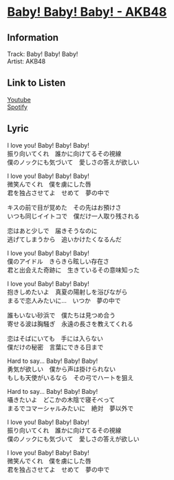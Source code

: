 # [Baby! Baby! Baby! - AKB48](https://j-lyric.net/artist/a04cb7c/l013848.html)  
## Information  
Track: Baby! Baby! Baby!  
Artist: AKB48  
## Link to Listen  
[Youtube](https://www.youtube.com/watch?v=6sTlpjDHB7k)  
[Spotify](https://open.spotify.com/track/0y4L83izz4k54F3F7IFCLt?si=10a5be17bd804b22)  
## Lyric  
I love you! Baby! Baby! Baby!  
振り向いてくれ　誰かに向けてるその視線  
僕のノックにも気づいて　愛しさの答えが欲しい  
  
I love you! Baby! Baby! Baby!  
微笑んでくれ　僕を虜にした唇  
君を独占させてよ　せめて　夢の中で  
  
キスの前で目が覚めた　その先はお預けさ  
いつも同じイイトコで　僕だけ一人取り残される  
  
恋はあと少しで　届きそうなのに  
逃げてしまうから　追いかけたくなるんだ  
  
I love you! Baby! Baby! Baby!  
僕のアイドル　きらきら眩しい存在さ  
君と出会えた奇跡に　生きているその意味知った  
  
I love you! Baby! Baby! Baby!  
抱きしめたいよ　真夏の陽射しを浴びながら  
まるで恋人みたいに…　いつか　夢の中で  
  
誰もいない砂浜で　僕たちは見つめ合う  
寄せる波は胸騒ぎ　永遠の長さを教えてくれる  
  
恋はそばにいても　手には入らない  
僕だけの秘密　言葉にできる日まで  
  
Hard to say... Baby! Baby! Baby!  
勇気が欲しい　僕から声は掛けられない  
もしも天使がいるなら　その弓でハートを狙え  
  
Hard to say... Baby! Baby! Baby!  
囁きたいよ　どこかの木陰で寝そべって  
まるでコマーシャルみたいに　絶対　夢以外で  
  
I love you! Baby! Baby! Baby!  
振り向いてくれ　誰かに向けてるその視線  
僕のノックにも気づいて　愛しさの答えが欲しい  
  
I love you! Baby! Baby! Baby!  
微笑んでくれ　僕を虜にした唇  
君を独占させてよ　せめて　夢の中で  
